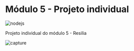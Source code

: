 # Módulo 5 - Projeto individual
![nodejs](https://user-images.githubusercontent.com/112557540/216981836-73a0fe6d-6904-4ddb-b2cd-d218d97a6b5a.jpg)

Projeto individual do módulo 5 - Resilia

![capture](https://user-images.githubusercontent.com/112557540/216981244-6252dd61-854d-4343-bc78-8f1146f23d21.png)

